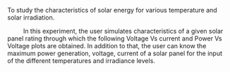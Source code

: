 
To study the characteristics of solar energy for various temperature and solar irradiation.

&emsp; &emsp; In this experiment, the user simulates characteristics of a given solar panel rating through which the following Voltage Vs current and Power Vs Voltage plots are obtained. In addition to that, the user can know the maximum power generation, voltage, current of a solar panel for the input of the different temperatures and irradiance levels.
